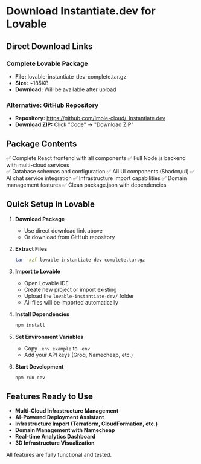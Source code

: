 # Download Instantiate.dev for Lovable

## Direct Download Links

### Complete Lovable Package
- **File:** lovable-instantiate-dev-complete.tar.gz
- **Size:** ~185KB
- **Download:** Will be available after upload

### Alternative: GitHub Repository
- **Repository:** https://github.com/Imole-cloud/-Instantiate.dev
- **Download ZIP:** Click "Code" → "Download ZIP"

## Package Contents

✅ Complete React frontend with all components
✅ Full Node.js backend with multi-cloud services  
✅ Database schemas and configuration
✅ All UI components (Shadcn/ui)
✅ AI chat service integration
✅ Infrastructure import capabilities
✅ Domain management features
✅ Clean package.json with dependencies

## Quick Setup in Lovable

1. **Download Package**
   - Use direct download link above
   - Or download from GitHub repository

2. **Extract Files**
   ```bash
   tar -xzf lovable-instantiate-dev-complete.tar.gz
   ```

3. **Import to Lovable**
   - Open Lovable IDE
   - Create new project or import existing
   - Upload the `lovable-instantiate-dev/` folder
   - All files will be imported automatically

4. **Install Dependencies**
   ```bash
   npm install
   ```

5. **Set Environment Variables**
   - Copy `.env.example` to `.env`
   - Add your API keys (Groq, Namecheap, etc.)

6. **Start Development**
   ```bash
   npm run dev
   ```

## Features Ready to Use

- **Multi-Cloud Infrastructure Management**
- **AI-Powered Deployment Assistant** 
- **Infrastructure Import (Terraform, CloudFormation, etc.)**
- **Domain Management with Namecheap**
- **Real-time Analytics Dashboard**
- **3D Infrastructure Visualization**

All features are fully functional and tested.
